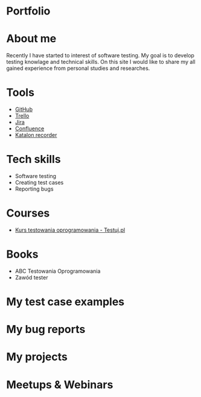 # Portfolio
# About me
Recently I have started to interest of software testing. 
My goal is to develop testing knowlage and technical skills. On this site I would like to share my all gained experience from personal studies and researches.
# Tools
* [GitHub](https://github.com/)
* [Trello](trello.com)
* [Jira](https://www.atlassian.com/pl/software/jira)
* [Confluence](https://www.atlassian.com/pl/software/confluence)
* [Katalon recorder](https://katalon.com/)
# Tech skills
* Software testing
* Creating test cases
* Reporting bugs
# Courses
* [Kurs testowania oprogramowania - Testuj.pl](https://testuj.pl/karta-szkolenia/kurs-it-online-wieczorowa-akademia-testowania-plus)
# Books
* ABC Testowania Oprogramowania
* Zawód tester
# My test case examples
# My bug reports
# My projects
# Meetups & Webinars

